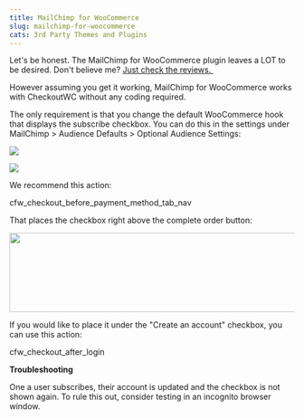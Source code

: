 ```yaml
---
title: MailChimp for WooCommerce
slug: mailchimp-for-woocommerce
cats: 3rd Party Themes and Plugins
---
```



  <p>
    Let's be honest. The MailChimp for WooCommerce plugin leaves a LOT to be desired. Don't believe me? <a href="https://wordpress.org/support/plugin/mailchimp-for-woocommerce/reviews/" target="_blank">Just check the reviews.&nbsp;</a>
  </p>
  <p>
    However assuming you get it working,&nbsp;MailChimp for WooCommerce works with CheckoutWC without any coding required.
  </p>
  <p>
    The only requirement is that you change the default WooCommerce hook that displays the subscribe checkbox. You can do this in the settings under MailChimp &gt; Audience Defaults &gt; Optional Audience Settings:
  </p>
  <p>
    <img src="https://s3.amazonaws.com/helpscout.net/docs/assets/5bdde2822c7d3a01757ac42e/images/5dfa8d6804286364bc930678/file-sOCtaqqRU9.png" />
  </p>
  <p>
    <img src="https://s3.amazonaws.com/helpscout.net/docs/assets/5bdde2822c7d3a01757ac42e/images/5dfa8d8c04286364bc93067b/file-X2OsQonLu6.png" />
  </p>
  <p>
    We recommend this action:
  </p>
  <p>
    cfw_checkout_before_payment_method_tab_nav
  </p>
  <p>
    That places the checkbox right above the complete order button:
  </p>
  <p>
    <img class="alignnone size-full wp-image-949" src="https://www.checkoutwc.com/wp-content/uploads/2018/02/Screenshot-2018-02-15-16.26.57.png" alt="" width="713" height="140" />
  </p>
  <p>
    If you would like to place it under the "Create an account" checkbox, you can use this action:
  </p>
  <p>
    cfw_checkout_after_login
  </p>
  <p>
    <strong>Troubleshooting</strong>
  </p>
  <p>
    One a user subscribes, their account is updated and the checkbox is not shown again. To rule this out, consider testing in an incognito browser window.
  </p>
